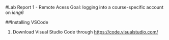 #Lab Report 1 - Remote Acess
Goal: logging into a course-specific account on *ieng6*

##Installing VSCode
1. Download Visual Studio Code through https://code.visualstudio.com/
